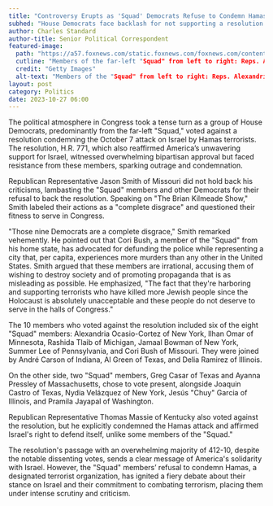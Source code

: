 ```yaml
---
title: "Controversy Erupts as 'Squad' Democrats Refuse to Condemn Hamas Terrorism"
subhed: "House Democrats face backlash for not supporting a resolution to condemn the recent Hamas attack on Israel."
author: Charles Standard
author-title: Senior Political Correspondent
featured-image: 
  path: "https://a57.foxnews.com/static.foxnews.com/foxnews.com/content/uploads/2023/10/720/405/Squad.jpg?ve=1&tl=1"
  cutline: "Members of the far-left "Squad" from left to right: Reps. Alexandria Ocasio-Cortez, D-N.Y., Cori Bush, D-Mo., Rashida Tlaib, D-Mich., and Ilhan Omar, D-Minn."
  credit: "Getty Images"
  alt-text: "Members of the "Squad" from left to right: Reps. Alexandria Ocasio-Cortez, D-N.Y., Cori Bush, D-Mo., Rashida Tlaib, D-Mich., and Ilhan Omar, D-Minn."
layout: post
category: Politics
date: 2023-10-27 06:00
---
```


The political atmosphere in Congress took a tense turn as a group of House Democrats, predominantly from the far-left "Squad," voted against a resolution condemning the October 7 attack on Israel by Hamas terrorists. The resolution, H.R. 771, which also reaffirmed America’s unwavering support for Israel, witnessed overwhelming bipartisan approval but faced resistance from these members, sparking outrage and condemnation.

Republican Representative Jason Smith of Missouri did not hold back his criticisms, lambasting the "Squad" members and other Democrats for their refusal to back the resolution. Speaking on "The Brian Kilmeade Show," Smith labeled their actions as a "complete disgrace" and questioned their fitness to serve in Congress.

"Those nine Democrats are a complete disgrace," Smith remarked vehemently. He pointed out that Cori Bush, a member of the "Squad" from his home state, has advocated for defunding the police while representing a city that, per capita, experiences more murders than any other in the United States. Smith argued that these members are irrational, accusing them of wishing to destroy society and of promoting propaganda that is as misleading as possible. He emphasized, "The fact that they're harboring and supporting terrorists who have killed more Jewish people since the Holocaust is absolutely unacceptable and these people do not deserve to serve in the halls of Congress."

The 10 members who voted against the resolution included six of the eight "Squad" members: Alexandria Ocasio-Cortez of New York, Ilhan Omar of Minnesota, Rashida Tlaib of Michigan, Jamaal Bowman of New York, Summer Lee of Pennsylvania, and Cori Bush of Missouri. They were joined by André Carson of Indiana, Al Green of Texas, and Delia Ramirez of Illinois. 

On the other side, two "Squad" members, Greg Casar of Texas and Ayanna Pressley of Massachusetts, chose to vote present, alongside Joaquin Castro of Texas, Nydia Velázquez of New York, Jesús "Chuy" Garcia of Illinois, and Pramila Jayapal of Washington.

Republican Representative Thomas Massie of Kentucky also voted against the resolution, but he explicitly condemned the Hamas attack and affirmed Israel's right to defend itself, unlike some members of the "Squad."

The resolution's passage with an overwhelming majority of 412-10, despite the notable dissenting votes, sends a clear message of America's solidarity with Israel. However, the "Squad" members’ refusal to condemn Hamas, a designated terrorist organization, has ignited a fiery debate about their stance on Israel and their commitment to combating terrorism, placing them under intense scrutiny and criticism.
